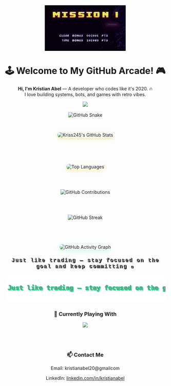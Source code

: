 <div align="center">
  
  <img src="https://raw.githubusercontent.com/Kriss245/Kriss245/main/Game.gif" width="50%" alt="Pixel Game">
  
  <h1>🕹️ Welcome to My GitHub Arcade! 🎮</h1>
  <p><strong>Hi, I'm Kristian Abel</strong> — A developer who codes like it's 2020. 🔥<br>
  I love building systems, bots, and games with retro vibes.</p>

  <img src="https://readme-typing-svg.herokuapp.com?font=Press+Start+2P&size=16&duration=3000&color=00FF00&center=true&vCenter=true&width=380&height=40&lines=Hello+guys!;Code+like+a+hero!;" />
  
  ![GitHub Snake](https://raw.githubusercontent.com/Kriss245/snk/manual-run-output/only-svg/github-contribution-grid-snake-dark.svg)

  <br>

  <img 
    src="https://github-readme-stats.vercel.app/api?username=Kriss245&show_icons=true&theme=tokyonight&icon_color=ffcc00&title_color=ffcc00&bg_color=0d1117&border_color=ffcc00&hide=prs,issues"
    alt="Kriss245's GitHub Stats"
    style="margin-bottom: 20px; box-shadow: 0 4px 12px rgba(255, 204, 0, 0.3); border-radius: 10px;"
  />

  <br><br>
  
  <img 
    src="https://github-readme-stats.vercel.app/api/top-langs/?username=Kriss245&layout=compact&theme=tokyonight&bg_color=0d1117&border_color=ffcc00&hide=jupyter%20notebook,html"
    alt="Top Languages"
    style="box-shadow: 0 4px 12px rgba(255, 204, 0, 0.3); border-radius: 10px;"
  />

  <br><br>

  ![GitHub Contributions](https://github-readme-stats.vercel.app/api?username=Kriss245&show_icons=true&count_private=true&theme=dark&hide_title=true&hide_rank=true&hide=issues,prs)
  
  <br><br>
  
  ![GitHub Streak](https://github-readme-streak-stats.herokuapp.com/?user=Kriss245&theme=dark&border_radius=10&date_format=M%20j%5B%2C%20Y%5D)

  <br>

  <img 
    src="https://github-readme-activity-graph.vercel.app/graph?username=Kriss245&bg_color=0d1117&color=00ff99&line=00ffff&point=ffffff&area=true&hide_border=true"
    alt="GitHub Activity Graph"
    style="margin-top: 30px; box-shadow: 0 4px 16px rgba(0, 255, 153, 0.2); border-radius: 12px; max-width: 100%;"
  />

  <h3 align="center" style="color: #888888; font-family: 'Courier New', Courier, monospace; 
     text-shadow: 1px 1px 0 #000, 2px 2px 0 #444; letter-spacing: 2px;">
    Just like trading — stay focused on the goal and keep committing 🚀
  </h3>
  
  <div align="center" style="margin-top: 20px;">
    <img src="https://raw.githubusercontent.com/Kriss245/Kriss245/main/Pixel Text.gif" 
         alt="Pixel Animated Caption" width="500" />
  </div>

  <h3>🧠 Currently Playing With</h3>
  <img src="https://skillicons.dev/icons?i=python,java,php,laravel,dart" />

  <br><br>

  <h3>📫 Contact Me</h3>
  <p>Email: kristianabel20@gmailcom</p>
  <p>LinkedIn: <a href="www.linkedin.com/in/kristianabel">linkedin.com/in/kristianabel</a></p>
</div>
